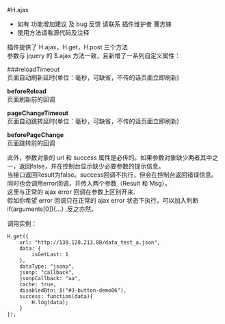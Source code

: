 #H.ajax
* 如有 功能增加建议 及 bug 反馈 请联系 插件维护者 曹志锋  
* 使用方法请看源代码及注释  
  
插件提供了 H.ajax，H.get，H.post 三个方法  
参数与 jquery 的 $.ajax 方法一致，且新增了一系列自定义属性： 
  
###reloadTimeout  
页面自动刷新延时(单位：毫秒，可缺省，不传的话页面立即刷新)  

**beforeReload**  
页面刷新前的回调 

**pageChangeTimeout**  
页面自动跳转延时(单位：毫秒，可缺省，不传的话页面立即刷新)  

**beforePageChange**  
页面跳转前的回调  

此外，参数对象的 url 和 success 属性是必传的。如果参数对象缺少两者其中之一，返回false，并在控制台显示缺少必要参数的提示信息。  
当接口返回Result为false。success回调不执行，但会在控制台返回错误信息。  
同时也会调用error回调，并传入两个参数（Result 和 Msg）。  
这里与正常的 ajax error 回调在参数上区别开来.  
假如你希望 error 回调只在正常的 ajax error 状态下执行，可以加入判断 if(arguments[0]){...} ,反之亦然。

调用实例：  
```
H.get({
    url: "http://138.128.213.88/data_test_a.json",
    data: {
        isGetLast: 1
    },
    dataType: "jsonp",
    jsonp: "callback",
    jsonpCallback: "aa",
    cache: true,
    disabledBtn: $("#J-button-demo06"),
    success: function(data){
        H.log(data);
    }
});
